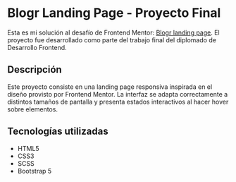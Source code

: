 # Blogr Landing Page - Proyecto Final

Esta es mi solución al desafío de Frontend Mentor: [Blogr landing page](https://www.frontendmentor.io/challenges/blogr-landing-page-EX2RLAApP). El proyecto fue desarrollado como parte del trabajo final del diplomado de Desarrollo Frontend.

## Descripción

Este proyecto consiste en una landing page responsiva inspirada en el diseño provisto por Frontend Mentor. La interfaz se adapta correctamente a distintos tamaños de pantalla y presenta estados interactivos al hacer hover sobre elementos.

## Tecnologías utilizadas

- HTML5
- CSS3
- SCSS
- Bootstrap 5